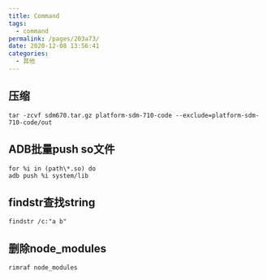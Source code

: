 ```yaml
---
title: Command
tags: 
  - command
permalink: /pages/203a73/
date: 2020-12-08 13:56:41
categories: 
  - 其他
---
```


## 压缩
`tar -zcvf sdm670.tar.gz platform-sdm-710-code --exclude=platform-sdm-710-code/out`

## ADB批量push so文件
```
for %i in (path\*.so) do
adb push %i system/lib
```

## findstr查找string
`findstr /c:"a b"`

## 删除node_modules
`rimraf node_modules`